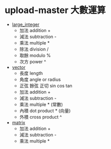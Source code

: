 # upload-master 大數運算

* <a href="">large_integer</a>
    * 加法 addition +  
    * 減法 subtraction -  
    * 乘法 multiple *  
    * 除法 division /  
    * 取餘 modulo %  
    * 次方 power ^  
* <a href="">vector</a>  
    * 長度 length  
    * 角度 angle or radius  
    * 正弦 餘弦 正切 sin cos tan  
    * 加法 addition +  
    * 減法 subtraction -  
    * 乘法 multiple * (常數)  
    * 內積 dot product * (向量)  
    * 外積 cross product ^  
* <a href="">matrix</a>
    * 加法 addition +  
    * 減法 subtraction -  
    * 乘法 multiple *  
    
    
